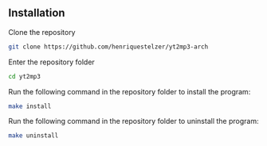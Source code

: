 ## Installation
Clone the repository
```sh
git clone https://github.com/henriquestelzer/yt2mp3-arch
```
Enter the repository folder
```sh
cd yt2mp3
```
Run the following command in the repository folder to install the program:  
```sh
make install
```
Run the following command in the repository folder to uninstall the program:  
```sh
make uninstall
```
